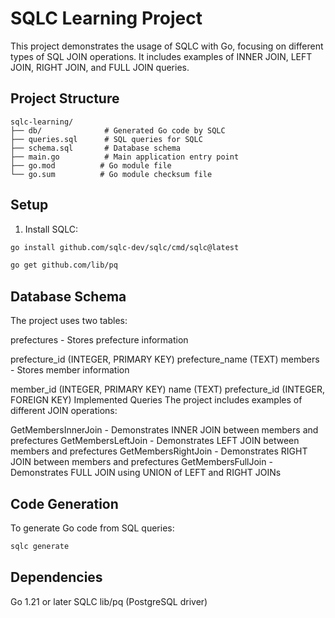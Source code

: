 # SQLC Learning Project

This project demonstrates the usage of SQLC with Go, focusing on different types of SQL JOIN operations. It includes examples of INNER JOIN, LEFT JOIN, RIGHT JOIN, and FULL JOIN queries.

## Project Structure

```text
sqlc-learning/
├── db/              # Generated Go code by SQLC
├── queries.sql      # SQL queries for SQLC
├── schema.sql       # Database schema
├── main.go          # Main application entry point
├── go.mod          # Go module file
└── go.sum          # Go module checksum file
```


## Setup

1. Install SQLC:

```bash
go install github.com/sqlc-dev/sqlc/cmd/sqlc@latest
```

```bash
go get github.com/lib/pq
```

## Database Schema

The project uses two tables:

prefectures - Stores prefecture information

prefecture_id (INTEGER, PRIMARY KEY)
prefecture_name (TEXT)
members - Stores member information

member_id (INTEGER, PRIMARY KEY)
name (TEXT)
prefecture_id (INTEGER, FOREIGN KEY)
Implemented Queries
The project includes examples of different JOIN operations:

GetMembersInnerJoin - Demonstrates INNER JOIN between members and prefectures
GetMembersLeftJoin - Demonstrates LEFT JOIN between members and prefectures
GetMembersRightJoin - Demonstrates RIGHT JOIN between members and prefectures
GetMembersFullJoin - Demonstrates FULL JOIN using UNION of LEFT and RIGHT JOINs

## Code Generation

To generate Go code from SQL queries:

```bash
sqlc generate
```

## Dependencies

Go 1.21 or later
SQLC
lib/pq (PostgreSQL driver)
